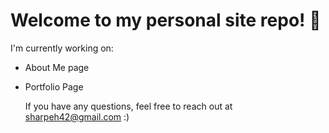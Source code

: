 # Welcome to my personal site repo! 👋
I'm currently working on:
- About Me page
- Portfolio Page

  If you have any questions, feel free to reach out at sharpeh42@gmail.com :)

